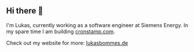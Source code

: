 ## Hi there 👋

I'm Lukas, currently working as a software engineer at Siemens Energy. In my spare time I am building [cronstamp.com](https://cronstamp.com/).

Check out my website for more: [lukasbommes.de](https://lukasbommes.de/)



<!--
**LukasBommes/LukasBommes** is a ✨ _special_ ✨ repository because its `README.md` (this file) appears on your GitHub profile.

Here are some ideas to get you started:

- 🔭 I’m currently working on ...
- 🌱 I’m currently learning ...
- 👯 I’m looking to collaborate on ...
- 🤔 I’m looking for help with ...
- 💬 Ask me about ...
- 📫 How to reach me: ...
- 😄 Pronouns: ...
- ⚡ Fun fact: ...
-->
